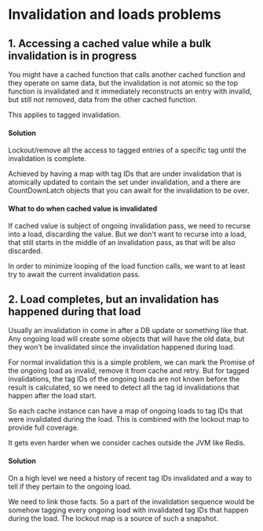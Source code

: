 # Invalidation and loads problems

## 1. Accessing a cached value while a bulk invalidation is in progress

You might have a cached function that calls another cached function and they operate on same data, but the invalidation
is not atomic so the top function is invalidated and it immediately reconstructs an entry with invalid, but still
not removed, data from the other cached function.

This applies to tagged invalidation. 

#### Solution

Lockout/remove all the access to tagged entries of a specific tag until the invalidation is complete.

Achieved by having a map with tag IDs that are under invalidation that is atomically updated to contain the set under
invalidation, and a there are CountDownLatch objects that you can await for the invalidation to be over.

#### What to do when cached value is invalidated

If cached value is subject of ongoing invalidation pass, we need to recurse into a load, discarding the value. But 
we don't want to recurse into a load, that still starts in the middle of an invalidation pass, as that will be also discarded.

In order to minimize looping of the load function calls, we want to at least try to await the current invalidation pass.

## 2. Load completes, but an invalidation has happened during that load

Usually an invalidation in come in after a DB update or something like that. Any ongoing load will create some objects
that will have the old data, but they won't be invalidated since the invalidation happened during load.

For normal invalidation this is a simple problem, we can mark the Promise of the ongoing load as invalid, remove it from cache and retry.
But for tagged invalidations, the tag IDs of the ongoing loads are not known before the result is calculated, so we need to detect
all the tag id invalidations that happen after the load start.

So each cache instance can have a map of ongoing loads to tag IDs that were invalidated during the load. This is combined with the
lockout map to provide full coverage. 

It gets even harder when we consider caches outside the JVM like Redis.

#### Solution

On a high level we need a history of recent tag IDs invalidated and a way to tell if they pertain to the ongoing load.

We need to link those facts. So a part of the invalidation sequence would be somehow tagging every ongoing load with
invalidated tag IDs that happen during the load. The lockout map is a source of such a snapshot.
